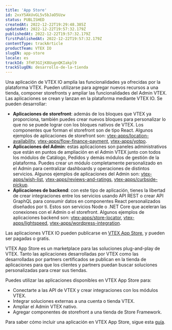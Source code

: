 ```yaml
---
title: 'App Store'
id: 2xxY5AkUvGL5v5bJaO5Uzw
status: PUBLISHED
createdAt: 2022-12-22T19:29:48.385Z
updatedAt: 2022-12-22T19:57:32.179Z
publishedAt: 2022-12-22T19:57:32.179Z
firstPublishedAt: 2022-12-22T19:57:32.179Z
contentType: trackArticle
productTeam: VTEX IO
slugEN: app-store
locale: es
trackId: 3fHF3GIjK8UugnQKIakpl9
trackSlugEN: desarrollo-de-la-tienda
---
```


Una aplicación de VTEX IO amplía las funcionalidades ya ofrecidas por la plataforma VTEX. Pueden utilizarse para agregar nuevos recursos a una tienda, componer storefronts y ampliar las funcionalidades del Admin VTEX. Las aplicaciones se crean y lanzan en la plataforma mediante VTEX IO. Se pueden desarrollar:

- **Aplicaciones de storefront**: además de los bloques que VTEX ya proporciona, también puedes crear nuevos bloques para personalizar lo que no se puede lograr con los bloques nativos de VTEX. Los componentes que forman el storefront son de tipo React.
Algunos ejemplos de aplicaciones de storefront son: [vtex-apps/location-availability](https://github.com/vtex-apps/location-availability), [vtex-apps/flow-finance-payment](https://github.com/vtex-apps/flow-finance-payment), [vtex-apps/yotpo](https://github.com/vtex-apps/yotpo).
- **Aplicaciones del Admin**: estas aplicaciones son paneles administrativos que están en puntos de ampliación en el Admin VTEX junto con todos los módulos de Catálogo, Pedidos y demás módulos de gestión de la plataforma. Puedes crear un módulo completamente personalizado en el Admin para centralizar dashboards y operaciones de distintos servicios.
Algunos ejemplos de aplicaciones del Admin son: [vtex-apps/wish-list](https://github.com/vtex-apps/wish-list), [vtex-apps/reviews-and-ratings](https://github.com/vtex-apps/reviews-and-ratings), [vtex-apps/curbside-pickup](https://github.com/vtex-apps/curbside-pickup).
- **Aplicaciones de backend**: con este tipo de aplicación, tienes la libertad de crear integraciones entre los servicios usando API REST o crear API GraphQL para consumir datos en componentes React personalizados diseñados por ti. Estos son servicios Node o .NET Core que aceleran las conexiones con el Admin o el storefront.
Algunos ejemplos de aplicaciones backend son: [vtex-apps/store-locator](https://github.com/vtex-apps/store-locator), [vtex-apps/lightspeed](https://github.com/vtex-apps/lightspeed), [vtex-apps/wordpress-integration](https://github.com/vtex-apps/wordpress-integration).

Las aplicaciones VTEX IO pueden publicarse en [VTEX App Store](https://apps.vtex.com/), y pueden ser pagadas o gratis.

VTEX App Store es un marketplace para las soluciones plug-and-play de VTEX. Tanto las aplicaciones desarrolladas por VTEX como las desarrolladas por partners certificados se publican en la tienda de aplicaciones para que los clientes y partners puedan buscar soluciones personalizadas para crear sus tiendas. 

Puedes utilizar las aplicaciones disponibles en VTEX App Store para:
- Conectarte a las API de VTEX y crear integraciones con los módulos VTEX.
- Integrar soluciones externas a una cuenta o tienda VTEX.
- Ampliar el Admin VTEX nativo.
- Agregar componentes de storefront a una tienda de Store Framework.

Para saber cómo incluir una aplicación en VTEX App Store, sigue esta [guía](https://developers.vtex.com/vtex-developer-docs/docs/vtex-io-documentation-10-making-your-app-publicly-available#submitting-your-app-to-the-vtex-app-store).

